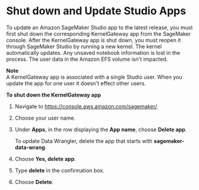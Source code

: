 # Shut down and Update Studio Apps<a name="studio-tasks-update-apps"></a>

To update an Amazon SageMaker Studio app to the latest release, you must first shut down the corresponding KernelGateway app from the SageMaker console\. After the KernelGateway app is shut down, you must reopen it through SageMaker Studio by running a new kernel\. The kernel automatically updates\. Any unsaved notebook information is lost in the process\. The user data in the Amazon EFS volume isn't impacted\.

**Note**  
A KernelGateway app is associated with a single Studio user\. When you update the app for one user it doesn't effect other users\.

**To shut down the KernelGateway app**

1. Navigate to [https://console\.aws\.amazon\.com/sagemaker/](https://console.aws.amazon.com/sagemaker/)\.

1. Choose your user name\.

1. Under **Apps**, in the row displaying the **App name**, choose **Delete app**\. 

   To update Data Wrangler, delete the app that starts with **sagemaker\-data\-wrang**\.

1. Choose **Yes, delete app**\.

1. Type **delete** in the confirmation box\.

1. Choose **Delete**\.
